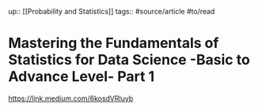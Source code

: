 up:: [[Probability and Statistics]]
tags:: #source/article #to/read 

# Mastering the Fundamentals of Statistics for Data Science -Basic to Advance Level- Part 1

https://link.medium.com/6kosdVRluyb